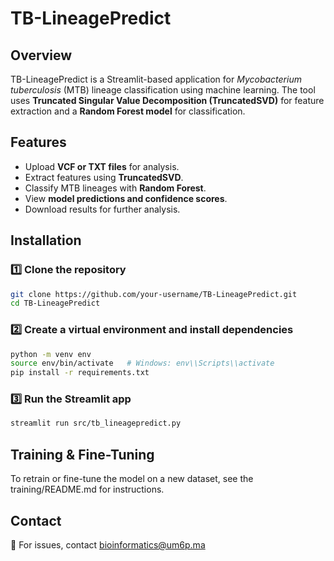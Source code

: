 # TB-LineagePredict

## Overview
TB-LineagePredict is a Streamlit-based application for *Mycobacterium tuberculosis* (MTB) lineage classification using machine learning. The tool uses **Truncated Singular Value Decomposition (TruncatedSVD)** for feature extraction and a **Random Forest model** for classification.

## Features
- Upload **VCF or TXT files** for analysis.
- Extract features using **TruncatedSVD**.
- Classify MTB lineages with **Random Forest**.
- View **model predictions and confidence scores**.
- Download results for further analysis.

## Installation
### **1️⃣ Clone the repository**
```sh
git clone https://github.com/your-username/TB-LineagePredict.git
cd TB-LineagePredict
```
### **2️⃣  Create a virtual environment and install dependencies**
```sh
python -m venv env
source env/bin/activate   # Windows: env\\Scripts\\activate
pip install -r requirements.txt
```
### **3️⃣ Run the Streamlit app**
```sh
streamlit run src/tb_lineagepredict.py
```

## Training & Fine-Tuning
To retrain or fine-tune the model on a new dataset, see the training/README.md for instructions.

## Contact
📧 For issues, contact bioinformatics@um6p.ma